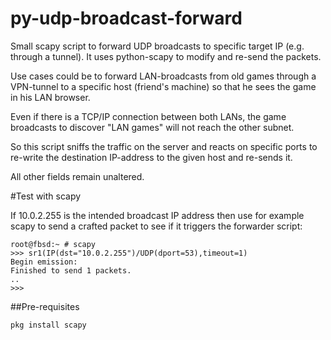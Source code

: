 # py-udp-broadcast-forward
Small scapy script to forward UDP broadcasts to specific target IP (e.g. through a tunnel). It uses python-scapy to modify and re-send the packets.

Use cases could be to forward LAN-broadcasts from old games through a VPN-tunnel to a specific host (friend's machine) so that he sees the game in his LAN browser.

Even if there is a TCP/IP connection between both LANs, the game broadcasts to discover "LAN games" will not reach the other subnet. 

So this script sniffs the traffic on the server and reacts on specific ports to re-write the destination IP-address to the given host and re-sends it.

All other fields remain unaltered.

#Test with scapy

If 10.0.2.255 is the intended broadcast IP address then use for example scapy to send a crafted packet to see if it triggers the forwarder script:

    root@fbsd:~ # scapy
    >>> sr1(IP(dst="10.0.2.255")/UDP(dport=53),timeout=1)
    Begin emission:
    Finished to send 1 packets.
    ..
    >>>

##Pre-requisites

    pkg install scapy
